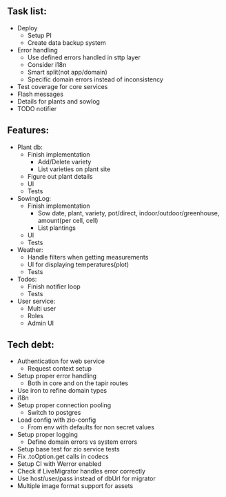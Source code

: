 ## Task list:
* Deploy
  * Setup PI
  * Create data backup system
* Error handling
  * Use defined errors handled in sttp layer
  * Consider i18n
  * Smart split(not app/domain)
  * Specific domain errors instead of inconsistency
* Test coverage for core services
* Flash messages
* Details for plants and sowlog
* TODO notifier

## Features:
* Plant db:
  * Finish implementation
    * Add/Delete variety
    * List varieties on plant site
  * Figure out plant details
  * UI
  * Tests
* SowingLog:
  * Finish implementation
    * Sow date, plant, variety, pot/direct, indoor/outdoor/greenhouse, amount(per cell, cell) 
    * List plantings
  * UI
  * Tests
* Weather:
  * Handle filters when getting measurements
  * UI for displaying temperatures(plot)
  * Tests
* Todos:
  * Finish notifier loop
  * Tests
* User service:
  * Multi user
  * Roles
  * Admin UI

## Tech debt:
* Authentication for web service
  * Request context setup
* Setup proper error handling
  * Both in core and on the tapir routes
* Use iron to refine domain types
* i18n
* Setup proper connection pooling
  * Switch to postgres
* Load config with zio-config
  * From env with defaults for non secret values
* Setup proper logging
  * Define domain errors vs system errors
* Setup base test for zio service tests
* Fix .toOption.get calls in codecs
* Setup CI with Werror enabled
* Check if LiveMigrator handles error correctly
* Use host/user/pass instead of dbUrl for migrator
* Multiple image format support for assets